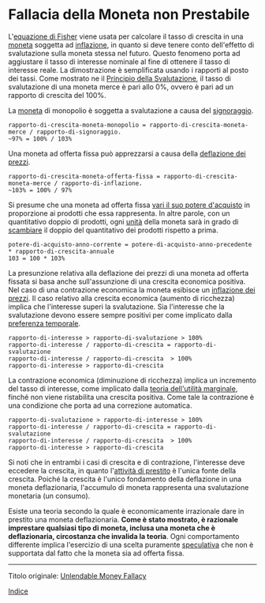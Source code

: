 # Fallacia della Moneta non Prestabile



L'[equazione di Fisher](https://en.wikipedia.org/wiki/Fisher_equation) viene usata per calcolare il tasso di crescita in una [moneta](ch005-money-taxonomy.md) soggetta ad [inflazione](https://en.wikipedia.org/wiki/Monetary_inflation), in quanto si deve tenere conto dell'effetto di svalutazione sulla moneta stessa nel futuro. Questo fenomeno porta ad aggiustare il tasso di interesse nominale al fine di ottenere il tasso di interesse reale. La dimostrazione è semplificata usando i rapporti al posto dei tassi. Come mostrato ne il [Principio della Svalutazione](ch011-depreciation-principle.md), il tasso di svalutazione di una moneta merce è pari allo 0%, ovvero è pari ad un rapporto di crescita del 100%.

La [moneta](ch005-money-taxonomy.md) di monopolio è soggetta a svalutazione a causa del [signoraggio](https://it.wikipedia.org/wiki/Signoraggio).

```
rapporto-di-crescita-moneta-monopolio = rapporto-di-crescita-moneta-merce / rapporto-di-signoraggio.
~97% = 100% / 103%
```

Una moneta ad offerta fissa può apprezzarsi a causa della [deflazione dei prezzi](https://en.wikipedia.org/wiki/Deflation).

```rapporto-di-crescita-moneta-monopolio = rapporto-di-crescita-moneta-merce / rapporto-di-signoraggio.
rapporto-di-crescita-moneta-offerta-fissa = rapporto-di-crescita-moneta-merce / rapporto-di-inflazione.
~103% = 100% / 97%
```

Si presume che una moneta ad offerta fissa [vari il suo potere d'acquisto](ch013-inflation-principle.md) in proporzione ai prodotti che essa rappresenta. In altre parole, con un quantitativo doppio di prodotti, ogni [unità](ch101-glossary.md#unità) della moneta sarà in grado di [scambiare](ch101-glossary.md#scambio) il doppio del quantitativo dei prodotti rispetto a prima.

```
potere-di-acquisto-anno-corrente = potere-di-acquisto-anno-precedente * rapporto-di-crescita-annuale
103 = 100 * 103%
```

La presunzione relativa alla deflazione dei prezzi di una moneta ad offerta fissata si basa anche sull'assunzione di una crescita economica positiva. Nel caso di una contrazione economica la moneta esibisce un [inflazione dei prezzi](https://en.wikipedia.org/wiki/Inflation). Il caso relativo alla crescita economica (aumento di ricchezza) implica che l'interesse superi la svalutazione. Sia l'interesse che la svalutazione devono essere sempre positivi per come implicato dalla [preferenza temporale](ch085-time-preference-fallacy.md).

```
rapporto-di-interesse > rapporto-di-svalutazione > 100%
rapporto-di-interesse / rapporto-di-crescita = rapporto-di-svalutazione
rapporto-di-interesse / rapporto-di-crescita  > 100%
rapporto-di-interesse > rapporto-di-crescita
```

La contrazione economica (diminuzione di ricchezza) implica un incremento del tasso di interesse, come implicato dalla [teoria dell'utilità marginale](https://en.wikipedia.org/wiki/Marginal_utility), finché non viene ristabilita una crescita positiva. Come tale la contrazione è una condizione che porta ad una correzione automatica.

```
rapporto-di-svalutazione > rapporto-di-interesse > 100%
rapporto-di-interesse / rapporto-di-crescita = rapporto-di-svalutazione
rapporto-di-interesse / rapporto-di-crescita  > 100%
rapporto-di-interesse > rapporto-di-crescita
```

Si noti che in entrambi i casi di crescita e di contrazione, l'interesse deve eccedere la crescita, in quanto l'[attività di prestito](ch101-glossary.md#dare-in-prestito---investire) è l'unica fonte della crescita. Poiché la crescita è l'unico fondamento della deflazione in una moneta deflazionaria, l'accumulo di moneta rappresenta una svalutazione monetaria (un consumo).

Esiste una teoria secondo la quale è economicamente irrazionale dare in prestito una moneta deflazionaria. **Come è stato mostrato, è razionale imprestare qualsiasi tipo di moneta, inclusa una moneta che è deflazionaria, circostanza che invalida la teoria**. Ogni comportamento differente implica l'esercizio di una scelta puramente [speculativa](ch092-speculative-consumption.md) che non è supportata dal fatto che la moneta sia ad offerta fissa.

---

Titolo originale: [Unlendable Money Fallacy](https://github.com/libbitcoin/libbitcoin-system/wiki/Unlendable-Money-Fallacy)

[Indice](/README.md)

